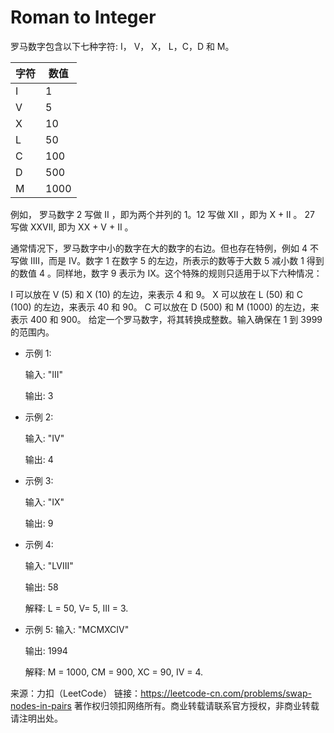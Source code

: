 ﻿# Roman to Integer
罗马数字包含以下七种字符: I， V， X， L，C，D 和 M。

字符|数值|
---|---|
I|1|
V|5|
X|10|
L|50|
C|100|
D|500|
M|1000|
例如， 罗马数字 2 写做 II ，即为两个并列的 1。12 写做 XII ，即为 X + II 。 27 写做  XXVII, 即为 XX + V + II 。

通常情况下，罗马数字中小的数字在大的数字的右边。但也存在特例，例如 4 不写做 IIII，而是 IV。数字 1 在数字 5 的左边，所表示的数等于大数 5 减小数 1 得到的数值 4 。同样地，数字 9 表示为 IX。这个特殊的规则只适用于以下六种情况：

I 可以放在 V (5) 和 X (10) 的左边，来表示 4 和 9。
X 可以放在 L (50) 和 C (100) 的左边，来表示 40 和 90。 
C 可以放在 D (500) 和 M (1000) 的左边，来表示 400 和 900。
给定一个罗马数字，将其转换成整数。输入确保在 1 到 3999 的范围内。

* 示例 1:

    输入: "III"
    
    输出: 3

* 示例 2:

    输入: "IV"
    
    输出: 4

* 示例 3:

    输入: "IX"
    
    输出: 9

* 示例 4:

    输入: "LVIII"
    
    输出: 58
    
    解释: L = 50, V= 5, III = 3.

* 示例 5:
    输入: "MCMXCIV"
    
    输出: 1994
    
    解释: M = 1000, CM = 900, XC = 90, IV = 4.

来源：力扣（LeetCode）
链接：https://leetcode-cn.com/problems/swap-nodes-in-pairs
著作权归领扣网络所有。商业转载请联系官方授权，非商业转载请注明出处。